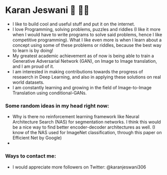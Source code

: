 <!--
**codewithkaranjeswani/codewithkaranjeswani** is a ✨ _special_ ✨ repository because its `README.md` (this file) appears on your GitHub profile.

Here are some ideas to get you started:

- 🔭 I’m currently working on ...
- 🌱 I’m currently learning ...
- 👯 I’m looking to collaborate on ...
- 🤔 I’m looking for help with ...
- 💬 Ask me about ...
- 📫 How to reach me: ...
- 😄 Pronouns: ...
- ⚡ Fun fact: ...
-->
# Karan Jeswani :vulcan_salute: :technologist:

- I like to build cool and useful stuff and put it on the internet.
- I love Programming, solving problems, puzzles and riddles (I like it more when I would have to write programs to solve said problems, hence I like competitive programming). What I like even more is when I learn about a concept using some of these problems or riddles, because the best way to learn is by doing!
- My greatest academic achievement as of now is being able to train a Generative Adversarial Network (GAN), on Image to Image translation, and I am proud of it.
- I am interested in making contributions towards the progress of reseaerch in Deep Learning, and also in applying these solutions on real world datasets.
- I am constantly learning and growing in the field of Image-to-Image Translation using conditional-GANs.

### Some random ideas in my head right now:
- Why is there no reinforcement learning framework like Neural Architecture Search (NAS) for segmentation networks. I think this would be a nice way to find better encoder-decoder architectures as well. (I know of the NAS used for ImageNet classification, through this paper on Efficient Net by Google)
- 

### Ways to contact me:
- I would appreciate more followers on Twitter: @karanjeswani306
